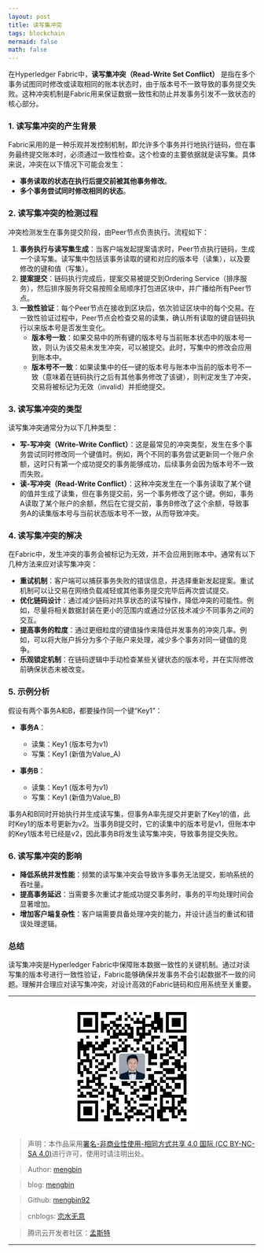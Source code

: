 ```yaml
---
layout: post
title: 读写集冲突
tags: blockchain
mermaid: false
math: false
---  
```


在Hyperledger Fabric中，**读写集冲突（Read-Write Set Conflict）** 是指在多个事务试图同时修改或读取相同的账本状态时，由于版本号不一致导致的事务提交失败。这种冲突机制是Fabric用来保证数据一致性和防止并发事务引发不一致状态的核心部分。

### 1. 读写集冲突的产生背景

Fabric采用的是一种乐观并发控制机制，即允许多个事务并行地执行链码，但在事务最终提交账本时，必须通过一致性检查。这个检查的主要依据就是读写集。具体来说，冲突在以下情况下可能会发生：

- **事务读取的状态在执行后提交前被其他事务修改**。
- **多个事务尝试同时修改相同的状态**。

### 2. 读写集冲突的检测过程

冲突检测发生在事务提交阶段，由Peer节点负责执行。流程如下：

1. **事务执行与读写集生成**：当客户端发起提案请求时，Peer节点执行链码，生成一个读写集。读写集中包括该事务读取的键和对应的版本号（读集），以及要修改的键和值（写集）。
2. **提案提交**：链码执行完成后，提案交易被提交到Ordering Service（排序服务），然后排序服务将交易按照全局顺序打包进区块中，并广播给所有Peer节点。
3. **一致性验证**：每个Peer节点在接收到区块后，依次验证区块中的每个交易。在一致性验证过程中，Peer节点会检查交易的读集，确认所有读取的键自链码执行以来版本号是否发生变化。
   - **版本号一致**：如果交易中的所有键的版本号与当前账本状态中的版本号一致，则认为该交易未发生冲突，可以被提交。此时，写集中的修改会应用到账本中。
   - **版本号不一致**：如果读集中的任一键的版本号与账本中当前的版本号不一致（意味着在链码执行之后有其他事务修改了该键），则判定发生了冲突，交易将被标记为无效（invalid）并拒绝提交。

### 3. 读写集冲突的类型

读写集冲突通常分为以下几种类型：

- **写-写冲突（Write-Write Conflict）**：这是最常见的冲突类型，发生在多个事务尝试同时修改同一个键值时。例如，两个不同的事务尝试更新同一个账户余额，这时只有第一个成功提交的事务能够成功，后续事务会因为版本号不一致而失败。
- **读-写冲突（Read-Write Conflict）**：这种冲突发生在一个事务读取了某个键的值并生成了读集，但在事务提交前，另一个事务修改了这个键。例如，事务A读取了某个账户的余额，然后在它提交前，事务B修改了这个余额，导致事务A的读集版本号与当前状态版本号不一致，从而导致冲突。

### 4. 读写集冲突的解决

在Fabric中，发生冲突的事务会被标记为无效，并不会应用到账本中。通常有以下几种方法来应对读写集冲突：

- **重试机制**：客户端可以捕获事务失败的错误信息，并选择重新发起提案。重试机制可以让交易在网络负载减轻或其他事务提交完毕后再次尝试提交。
- **优化链码设计**：通过减少链码对共享状态的读写操作，降低冲突的可能性。例如，尽量将相关数据封装在更小的范围内或通过分区技术减少不同事务之间的交互。
- **提高事务的粒度**：通过更细粒度的键值操作来降低并发事务的冲突几率。例如，可以将大账户拆分为多个子账户来处理，减少多个事务对同一键值的竞争。
- **乐观锁定机制**：在链码逻辑中手动检查某些关键状态的版本号，并在实际修改前确保状态未被改变。

### 5. 示例分析

假设有两个事务A和B，都要操作同一个键“Key1”：

- **事务A**：
  - 读集：Key1 (版本号为v1)
  - 写集：Key1 (新值为Value_A)

- **事务B**：
  - 读集：Key1 (版本号为v1)
  - 写集：Key1 (新值为Value_B)

事务A和B同时开始执行并生成读写集，但事务A率先提交并更新了Key1的值，此时Key1的版本号更新为v2。当事务B提交时，它的读集中的版本号是v1，但账本中的Key1版本号已经是v2，因此事务B将发生读写集冲突，导致事务提交失败。

### 6. 读写集冲突的影响

- **降低系统并发性能**：频繁的读写集冲突会导致许多事务无法提交，影响系统的吞吐量。
- **提高事务延迟**：当需要多次重试才能成功提交事务时，事务的平均处理时间会显著增加。
- **增加客户端复杂性**：客户端需要具备处理冲突的能力，并设计适当的重试和错误处理逻辑。

### 总结

读写集冲突是Hyperledger Fabric中保障账本数据一致性的关键机制。通过对读写集的版本号进行一致性验证，Fabric能够确保并发事务不会引起数据不一致的问题。理解并合理应对读写集冲突，对设计高效的Fabric链码和应用系统至关重要。  

---

<div align="center">
  <img src="../img/qrcode_wechat.jpg" alt="孟斯特">
</div>

> 声明：本作品采用[署名-非商业性使用-相同方式共享 4.0 国际 (CC BY-NC-SA 4.0)](https://creativecommons.org/licenses/by-nc-sa/4.0/deed.zh)进行许可，使用时请注明出处。  

> Author: [mengbin](mengbin1992@outlook.com)  

> blog: [mengbin](https://mengbin.top)  

> Github: [mengbin92](https://mengbin92.github.io/)  

> cnblogs: [恋水无意](https://www.cnblogs.com/lianshuiwuyi/)  

> 腾讯云开发者社区：[孟斯特](https://cloud.tencent.com/developer/user/6649301)  

---
